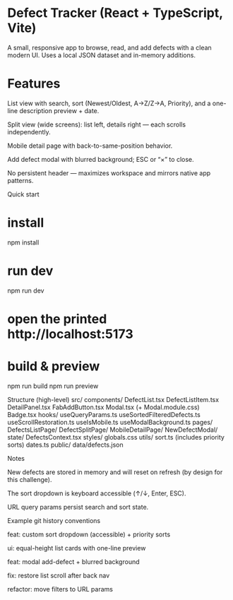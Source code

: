 # Defect Tracker (React + TypeScript, Vite)

A small, responsive app to browse, read, and add defects with a clean modern UI. Uses a local JSON dataset and in-memory additions.

# Features

List view with search, sort (Newest/Oldest, A→Z/Z→A, Priority), and a one-line description preview + date.

Split view (wide screens): list left, details right — each scrolls independently.

Mobile detail page with back-to-same-position behavior.

Add defect modal with blurred background; ESC or “×” to close.

No persistent header — maximizes workspace and mirrors native app patterns.

Quick start
# install
npm install

# run dev
npm run dev
# open the printed http://localhost:5173

# build & preview
npm run build
npm run preview

Structure (high-level)
src/
  components/
    DefectList.tsx
    DefectListItem.tsx
    DetailPanel.tsx
    FabAddButton.tsx
    Modal.tsx (+ Modal.module.css)
    Badge.tsx
  hooks/
    useQueryParams.ts
    useSortedFilteredDefects.ts
    useScrollRestoration.ts
    useIsMobile.ts
    useModalBackground.ts
  pages/
    DefectsListPage/
    DefectSplitPage/
    MobileDetailPage/
    NewDefectModal/
  state/
    DefectsContext.tsx
  styles/
    globals.css
  utils/
    sort.ts (includes priority sorts)
    dates.ts
public/
  data/defects.json

Notes

New defects are stored in memory and will reset on refresh (by design for this challenge).

The sort dropdown is keyboard accessible (↑/↓, Enter, ESC).

URL query params persist search and sort state.

Example git history conventions

feat: custom sort dropdown (accessible) + priority sorts

ui: equal-height list cards with one-line preview

feat: modal add-defect + blurred background

fix: restore list scroll after back nav

refactor: move filters to URL params
